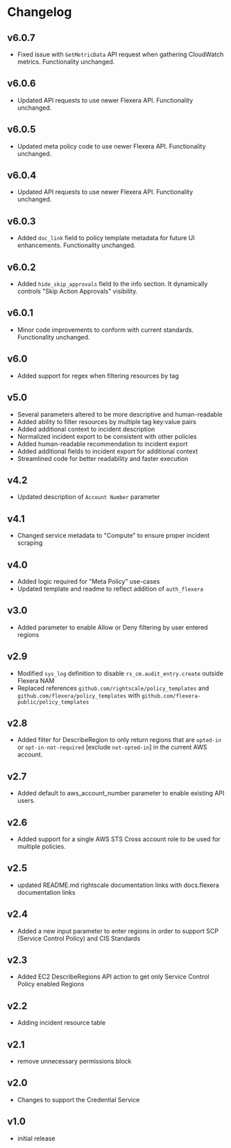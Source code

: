 # Changelog

## v6.0.7

- Fixed issue with `GetMetricData` API request when gathering CloudWatch metrics. Functionality unchanged.

## v6.0.6

- Updated API requests to use newer Flexera API. Functionality unchanged.

## v6.0.5

- Updated meta policy code to use newer Flexera API. Functionality unchanged.

## v6.0.4

- Updated API requests to use newer Flexera API. Functionality unchanged.

## v6.0.3

- Added `doc_link` field to policy template metadata for future UI enhancements. Functionality unchanged.

## v6.0.2

- Added `hide_skip_approvals` field to the info section. It dynamically controls "Skip Action Approvals" visibility.

## v6.0.1

- Minor code improvements to conform with current standards. Functionality unchanged.

## v6.0

- Added support for regex when filtering resources by tag

## v5.0

- Several parameters altered to be more descriptive and human-readable
- Added ability to filter resources by multiple tag key:value pairs
- Added additional context to incident description
- Normalized incident export to be consistent with other policies
- Added human-readable recommendation to incident export
- Added additional fields to incident export for additional context
- Streamlined code for better readability and faster execution

## v4.2

- Updated description of `Account Number` parameter

## v4.1

- Changed service metadata to "Compute" to ensure proper incident scraping

## v4.0

- Added logic required for "Meta Policy" use-cases
- Updated template and readme to reflect addition of `auth_flexera`

## v3.0

- Added parameter to enable Allow or Deny filtering by user entered regions

## v2.9

- Modified `sys_log` definition to disable `rs_cm.audit_entry.create` outside Flexera NAM
- Replaced references `github.com/rightscale/policy_templates` and `github.com/flexera/policy_templates` with `github.com/flexera-public/policy_templates`

## v2.8

- Added filter for DescribeRegion to only return regions that are `opted-in` or `opt-in-not-required` [exclude `not-opted-in`] in the current AWS account.

## v2.7

- Added default to aws_account_number parameter to enable existing API users.

## v2.6

- Added support for a single AWS STS Cross account role to be used for multiple policies.

## v2.5

- updated README.md rightscale documentation links with docs.flexera documentation links

## v2.4

- Added a new input parameter to enter regions in order to support SCP (Service Control Policy) and CIS Standards

## v2.3

- Added EC2 DescribeRegions API action to get only Service Control Policy enabled Regions

## v2.2

- Adding incident resource table

## v2.1

- remove unnecessary permissions block

## v2.0

- Changes to support the Credential Service

## v1.0

- initial release
